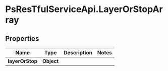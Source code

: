 # PsResTfulServiceApi.LayerOrStopArray

## Properties
Name | Type | Description | Notes
------------ | ------------- | ------------- | -------------
**layerOrStop** | **Object** |  | 
